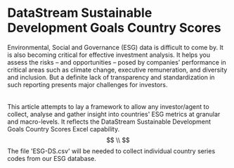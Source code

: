 # DataStream Sustainable Development Goals Country Scores

Environmental, Social and Governance (ESG) data is difficult to come by. It is also becoming critical for effective investment analysis. It helps you assess the risks – and opportunities – posed by companies’ performance in critical areas such as climate change, executive remuneration, and diversity and inclusion. But a definite lack of transparency and standardization in such reporting presents major challenges for investors.
$$ \ $$
This article attempts to lay a framework to allow any investor/agent to collect, analyse and gather insight into countries' ESG metrics at granular and macro-levels. It reflects the DataStream Sustainable Development Goals Country Scores Excel capability.
$$ \\ $$
The file 'ESG-DS.csv' will be needed to collect individual country series codes from our ESG database.

